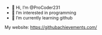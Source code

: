 - 👋 Hi, I’m @ProCoder231
- 👀 I’m interested in programming
- 🌱 I’m currently learning github

My website: https://githubachievements.com/
<!---
ProCoder231/ProCoder231 is a ✨ special ✨ repository because its `README.md` (this file) appears on your GitHub profile.
You can click the Preview link to take a look at your changes.
--->
